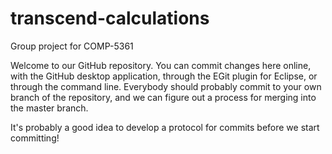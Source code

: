 # transcend-calculations
Group project for COMP-5361

Welcome to our GitHub repository. You can commit changes here online, with the GitHub desktop application, through the EGit plugin for Eclipse, or through the command line. Everybody should probably commit to your own branch of the repository, and we can figure out a process for merging into the master branch.

It's probably a good idea to develop a protocol for commits before we start committing!
